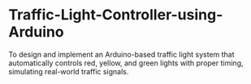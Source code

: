 # Traffic-Light-Controller-using-Arduino
To design and implement an Arduino-based traffic light system that automatically controls red, yellow, and green lights with proper timing, simulating real-world traffic signals.
